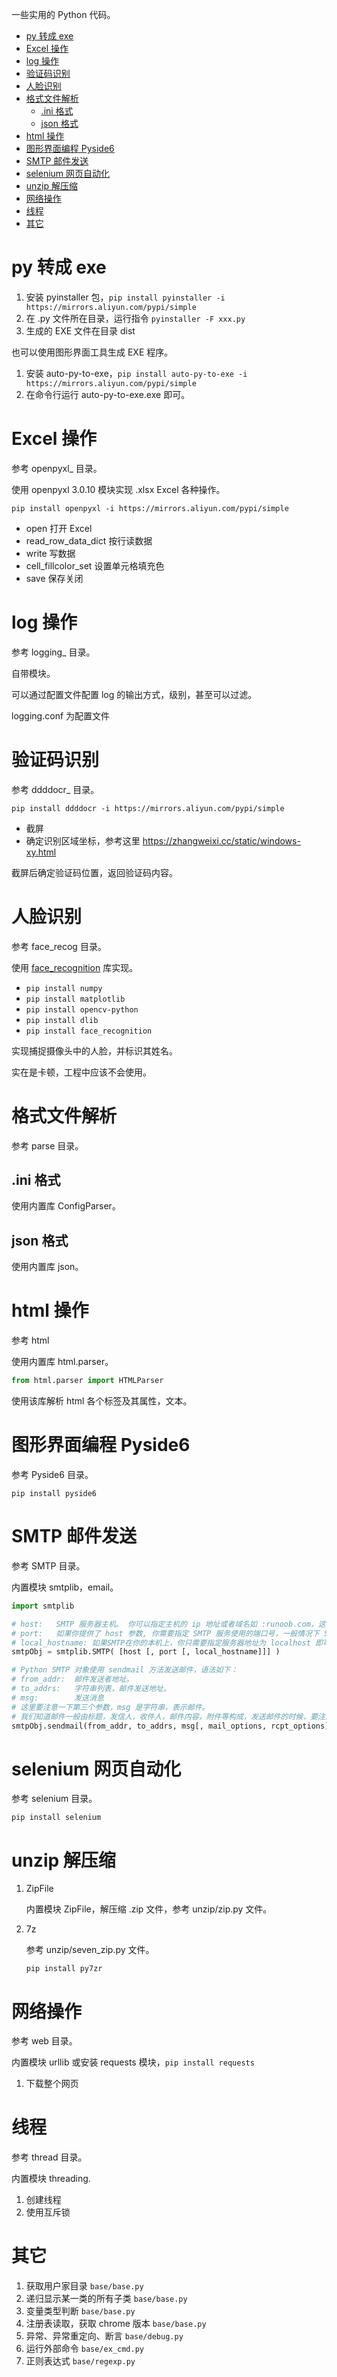 一些实用的 Python 代码。

- [py 转成 exe](#py-转成-exe)
- [Excel 操作](#excel-操作)
- [log 操作](#log-操作)
- [验证码识别](#验证码识别)
- [人脸识别](#人脸识别)
- [格式文件解析](#格式文件解析)
  - [.ini 格式](#ini-格式)
  - [json 格式](#json-格式)
- [html 操作](#html-操作)
- [图形界面编程 Pyside6](#图形界面编程-pyside6)
- [SMTP 邮件发送](#smtp-邮件发送)
- [selenium 网页自动化](#selenium-网页自动化)
- [unzip 解压缩](#unzip-解压缩)
- [网络操作](#网络操作)
- [线程](#线程)
- [其它](#其它)

# py 转成 exe
1. 安装 pyinstaller 包，`pip install pyinstaller -i https://mirrors.aliyun.com/pypi/simple`
2. 在 .py 文件所在目录，运行指令 `pyinstaller -F xxx.py`
3. 生成的 EXE 文件在目录 dist

也可以使用图形界面工具生成 EXE 程序。
1. 安装 auto-py-to-exe，`pip install auto-py-to-exe -i https://mirrors.aliyun.com/pypi/simple`
2. 在命令行运行 auto-py-to-exe.exe 即可。

# Excel 操作
参考 openpyxl_ 目录。

使用 openpyxl 3.0.10 模块实现 .xlsx Excel 各种操作。

`pip install openpyxl -i https://mirrors.aliyun.com/pypi/simple`

- open 打开 Excel
- read_row_data_dict 按行读数据
- write 写数据
- cell_fillcolor_set 设置单元格填充色
- save 保存关闭

# log 操作
参考 logging_ 目录。

自带模块。

可以通过配置文件配置 log 的输出方式，级别，甚至可以过滤。

logging.conf 为配置文件

# 验证码识别
参考 ddddocr_ 目录。

`pip install ddddocr -i https://mirrors.aliyun.com/pypi/simple`

- 截屏
- 确定识别区域坐标，参考这里 https://zhangweixi.cc/static/windows-xy.html

截屏后确定验证码位置，返回验证码内容。

# 人脸识别
参考 face_recog 目录。

使用 [face_recognition](https://github.com/ageitgey/face_recognition) 库实现。

- `pip install numpy`
- `pip install matplotlib`
- `pip install opencv-python`
- `pip install dlib`
- `pip install face_recognition`

实现捕捉摄像头中的人脸，并标识其姓名。

实在是卡顿，工程中应该不会使用。

# 格式文件解析
参考 parse 目录。

## .ini 格式
使用内置库 ConfigParser。

## json 格式
使用内置库 json。

# html 操作
参考 html

使用内置库 html.parser。

```python
from html.parser import HTMLParser
```

使用该库解析 html 各个标签及其属性，文本。

# 图形界面编程 Pyside6
参考 Pyside6 目录。

`pip install pyside6`

# SMTP 邮件发送
参考 SMTP 目录。

内置模块 smtplib，email。

```python
import smtplib

# host:   SMTP 服务器主机。 你可以指定主机的 ip 地址或者域名如 :runoob.com，这个是可选参数。
# port:   如果你提供了 host 参数, 你需要指定 SMTP 服务使用的端口号，一般情况下 SMTP 端口号为 25。
# local_hostname: 如果SMTP在你的本机上，你只需要指定服务器地址为 localhost 即可。
smtpObj = smtplib.SMTP( [host [, port [, local_hostname]]] )

# Python SMTP 对象使用 sendmail 方法发送邮件，语法如下：
# from_addr:  邮件发送者地址。
# to_addrs:   字符串列表，邮件发送地址。
# msg:        发送消息
# 这里要注意一下第三个参数，msg 是字符串，表示邮件。
# 我们知道邮件一般由标题，发信人，收件人，邮件内容，附件等构成，发送邮件的时候，要注意msg的格式。这个格式就是smtp协议中定义的格式。
smtpObj.sendmail(from_addr, to_addrs, msg[, mail_options, rcpt_options]
```

# selenium 网页自动化
参考 selenium 目录。

`pip install selenium`

# unzip 解压缩
1. ZipFile

   内置模块 ZipFile，解压缩 .zip 文件，参考 unzip/zip.py 文件。

2. 7z

   参考 unzip/seven_zip.py 文件。

   `pip install py7zr`

# 网络操作
参考 web 目录。

内置模块 urllib 或安装 requests 模块，`pip install requests`

1. 下载整个网页

# 线程
参考 thread 目录。

内置模块 threading.

1. 创建线程
2. 使用互斥锁

# 其它
1. 获取用户家目录 `base/base.py`
2. 递归显示某一类的所有子类 `base/base.py`
3. 变量类型判断 `base/base.py`
4. 注册表读取，获取 chrome 版本 `base/base.py`
5. 异常、异常重定向、断言 `base/debug.py`
6. 运行外部命令 `base/ex_cmd.py`
7. 正则表达式 `base/regexp.py`